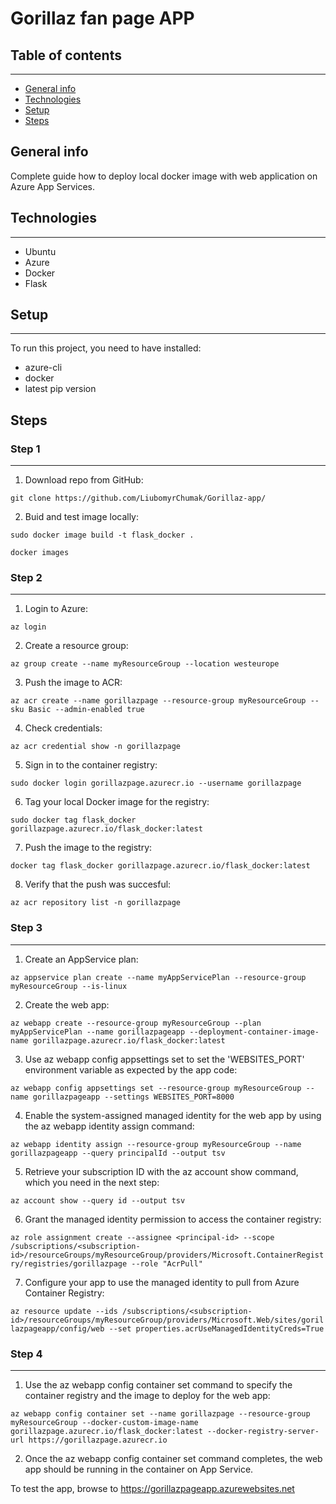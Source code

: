 # Gorillaz fan page APP


## Table of contents
---
- [General info](#general-info)
- [Technologies](#technologies)
- [Setup](#setup)
- [Steps](#steps)


## General info

Complete guide how to deploy local docker image with web application on Azure App Services.


## Technologies
---
- Ubuntu
- Azure
- Docker
- Flask
 

## Setup
---
To run this project, you need to have installed:
- azure-cli
- docker
- latest pip version


## Steps


### Step 1
---
1. Download repo from GitHub:

`git clone https://github.com/LiubomyrChumak/Gorillaz-app/` 

2. Buid and test image locally:

`sudo docker image build -t flask_docker .`

`docker images`


### Step 2
---

1. Login to Azure:

`az login`

2. Create a resource group:

`az group create --name myResourceGroup --location westeurope`

3. Push the image to ACR: 

`az acr create --name gorillazpage --resource-group myResourceGroup --sku Basic --admin-enabled true`

4. Check credentials:

`az acr credential show -n gorillazpage`

5. Sign in to the container registry:

`sudo docker login gorillazpage.azurecr.io --username gorillazpage`

6. Tag your local Docker image for the registry:

`sudo docker tag flask_docker gorillazpage.azurecr.io/flask_docker:latest`

7. Push the image to the registry:

`docker tag flask_docker gorillazpage.azurecr.io/flask_docker:latest`

8. Verify that the push was succesful:

`az acr repository list -n gorillazpage`


### Step 3
---

1. Create an AppService plan:

`az appservice plan create --name myAppServicePlan --resource-group myResourceGroup --is-linux`

2. Create the web app:
```
az webapp create --resource-group myResourceGroup --plan myAppServicePlan --name gorillazpageapp --deployment-container-image-name gorillazpage.azurecr.io/flask_docker:latest
```
3. Use az webapp config appsettings set to set the 'WEBSITES_PORT' environment variable as expected by the app code:

`az webapp config appsettings set --resource-group myResourceGroup --name gorillazpageapp --settings WEBSITES_PORT=8000`

4. Enable the system-assigned managed identity for the web app by using the az webapp identity assign command:

`az webapp identity assign --resource-group myResourceGroup --name gorillazpageapp --query principalId --output tsv`

5. Retrieve your subscription ID with the az account show command, which you need in the next step:

`az account show --query id --output tsv`

6. Grant the managed identity permission to access the container registry:

`az role assignment create --assignee <principal-id> --scope /subscriptions/<subscription-id>/resourceGroups/myResourceGroup/providers/Microsoft.ContainerRegistry/registries/gorillazpage --role "AcrPull"`

7. Configure your app to use the managed identity to pull from Azure Container Registry:

`az resource update --ids /subscriptions/<subscription-id>/resourceGroups/myResourceGroup/providers/Microsoft.Web/sites/gorillazpageapp/config/web --set properties.acrUseManagedIdentityCreds=True`


### Step 4
---
 
1. Use the az webapp config container set command to specify the container registry and the image to deploy for the web app: 

`az webapp config container set --name gorillazpage --resource-group myResourceGroup --docker-custom-image-name gorillazpage.azurecr.io/flask_docker:latest --docker-registry-server-url https://gorillazpage.azurecr.io`

2. Once the az webapp config container set command completes, the web app should be running in the container on App Service.

To test the app, browse to https://gorillazpageapp.azurewebsites.net
